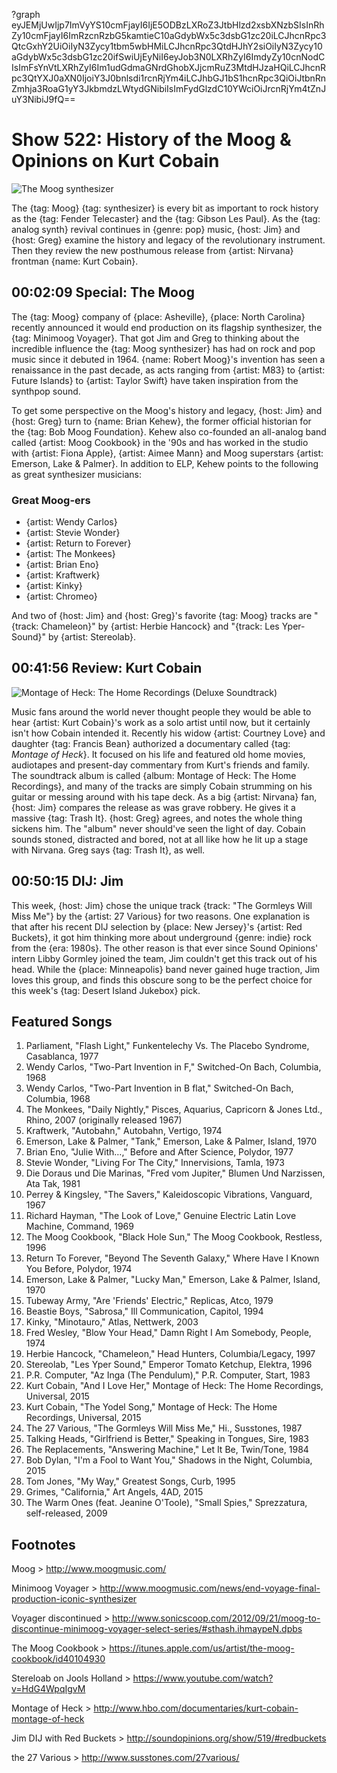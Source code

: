 ?graph eyJEMjUwIjp7ImVyYS10cmFjayI6IjE5ODBzLXRoZ3JtbHlzd2xsbXNzbSIsInRhZy10cmFjayI6ImRzcnRzbG5kamtieC10aGdybWx5c3dsbG1zc20iLCJhcnRpc3QtcGxhY2UiOiIyN3Zycy1tbm5wbHMiLCJhcnRpc3QtdHJhY2siOiIyN3Zycy10aGdybWx5c3dsbG1zc20ifSwiUjEyNiI6eyJob3N0LXRhZyI6ImdyZy10cnNodCIsImFsYnVtLXRhZyI6Im1udGdmaGNrdGhobXJjcmRuZ3MtdHJzaHQiLCJhcnRpc3QtYXJ0aXN0IjoiY3J0bnlsdi1rcnRjYm4iLCJhbGJ1bS1hcnRpc3QiOiJtbnRnZmhja3RoaG1yY3JkbmdzLWtydGNibiIsImFydGlzdC10YWciOiJrcnRjYm4tZnJuY3NibiJ9fQ==

# Show 522: History of the Moog & Opinions on Kurt Cobain

![The Moog synthesizer](http://sound-images.s3.amazonaws.com/images/2015/moog_web.jpg)

The {tag: Moog} {tag: synthesizer} is every bit as important to rock history as the {tag: Fender Telecaster} and the {tag: Gibson Les Paul}. As the {tag: analog synth} revival continues in {genre: pop} music, {host: Jim} and {host: Greg} examine the history and legacy of the revolutionary instrument. Then they review the new posthumous release from {artist: Nirvana} frontman {name: Kurt Cobain}.

## 00:02:09 Special: The Moog
The {tag: Moog} company of {place: Asheville}, {place: North Carolina} recently announced it would end production on its flagship synthesizer, the {tag: Minimoog Voyager}. That got Jim and Greg to thinking about the incredible influence the {tag: Moog synthesizer} has had on rock and pop music since it debuted in 1964. {name: Robert Moog}'s invention has seen a renaissance in the past decade, as acts ranging from {artist: M83} to {artist: Future Islands} to {artist: Taylor Swift} have taken inspiration from the synthpop sound.

To get some perspective on the Moog's history and legacy, {host: Jim} and {host: Greg} turn to {name: Brian Kehew}, the former official  historian for the {tag: Bob Moog Foundation}. Kehew also co-founded an all-analog band called {artist: Moog Cookbook} in the '90s and has worked in the studio with {artist: Fiona Apple}, {artist: Aimee Mann} and Moog superstars {artist: Emerson, Lake & Palmer}. In addition to ELP, Kehew points to the following as great synthesizer musicians:

### Great Moog-ers
- {artist: Wendy Carlos}
- {artist: Stevie Wonder}
- {artist: Return to Forever}
- {artist: The Monkees}
- {artist: Brian Eno}
- {artist: Kraftwerk}
- {artist: Kinky}
- {artist: Chromeo}

And two of {host: Jim} and {host: Greg}'s favorite {tag: Moog} tracks are "{track: Chameleon}" by {artist: Herbie Hancock} and "{track: Les Yper-Sound}" by {artist: Stereolab}.

## 00:41:56 Review: Kurt Cobain
![Montage of Heck: The Home Recordings (Deluxe Soundtrack)](http://is4.mzstatic.com/image/thumb/Music3/v4/ec/e1/fc/ece1fca1-dd46-a9b6-1360-2470fa190ce4/source/600x600bb.jpg "526647/1046058946")

Music fans around the world never thought people they would be able to hear {artist: Kurt Cobain}'s work as a solo artist until now, but it certainly isn't how Cobain intended it. Recently his widow {artist: Courtney Love} and daughter {tag: Francis Bean} authorized a documentary called {tag: *Montage of Heck*}. It focused on his life and featured old home movies, audiotapes and present-day commentary from Kurt's friends and family. The soundtrack album is called {album: Montage of Heck: The Home Recordings}, and many of the tracks are simply Cobain strumming on his guitar or messing around with his tape deck. As a big {artist: Nirvana} fan, {host: Jim} compares the release as was grave robbery. He gives it a massive {tag: Trash It}. {host: Greg} agrees, and notes the whole thing sickens him. The "album" never should've seen the light of day. Cobain sounds stoned, distracted and bored, not at all like how he lit up a stage with Nirvana. Greg says {tag: Trash It}, as well. 


## 00:50:15 DIJ: Jim
This week, {host: Jim} chose the unique track {track: "The Gormleys Will Miss Me"} by the {artist: 27 Various} for two reasons. One explanation is that after his recent DIJ selection by {place: New Jersey}'s {artist: Red Buckets}, it got him thinking more about underground {genre: indie} rock from the {era: 1980s}. The other reason is that ever since Sound Opinions' intern Libby Gormley joined the team, Jim couldn't get this track out of his head. While the {place: Minneapolis} band never gained huge traction, Jim loves this group, and finds this obscure song to be the perfect choice for this week's {tag: Desert Island Jukebox} pick.

## Featured Songs

1. Parliament, "Flash Light," Funkentelechy Vs. The Placebo Syndrome, Casablanca, 1977 
1. Wendy Carlos, "Two-Part Invention in F," Switched-On Bach, Columbia, 1968 
1. Wendy Carlos, "Two-Part Invention in B flat," Switched-On Bach, Columbia, 1968 
1. The Monkees, "Daily Nightly," Pisces, Aquarius, Capricorn & Jones Ltd., Rhino, 2007 (originally released 1967) 
1. Kraftwerk, "Autobahn," Autobahn, Vertigo, 1974 
1. Emerson, Lake & Palmer, "Tank," Emerson, Lake & Palmer, Island, 1970 
1. Brian Eno, "Julie With…," Before and After Science, Polydor, 1977 
1. Stevie Wonder, "Living For The City," Innervisions, Tamla, 1973 
1. Die Doraus und Die Marinas, "Fred vom Jupiter," Blumen Und Narzissen, Ata Tak, 1981 
1. Perrey & Kingsley, "The Savers," Kaleidoscopic Vibrations, Vanguard, 1967 
1. Richard Hayman, "The Look of Love," Genuine Electric Latin Love Machine, Command, 1969 
1. The Moog Cookbook, "Black Hole Sun," The Moog Cookbook, Restless, 1996 
1. Return To Forever, "Beyond The Seventh Galaxy," Where Have I Known You Before, Polydor, 1974 
1. Emerson, Lake & Palmer, "Lucky Man," Emerson, Lake & Palmer, Island, 1970  
1. Tubeway Army, "Are 'Friends' Electric," Replicas, Atco, 1979 
1. Beastie Boys, "Sabrosa," Ill Communication, Capitol, 1994 
1. Kinky, "Minotauro," Atlas, Nettwerk, 2003 
1. Fred Wesley, "Blow Your Head," Damn Right I Am Somebody, People, 1974 
1. Herbie Hancock, "Chameleon," Head Hunters, Columbia/Legacy, 1997 
1. Stereolab, "Les Yper Sound," Emperor Tomato Ketchup, Elektra, 1996 
1. P.R. Computer, "Az Inga (The Pendulum)," P.R. Computer, Start, 1983 
1. Kurt Cobain, "And I Love Her," Montage of Heck: The Home Recordings, Universal, 2015 
1. Kurt Cobain, "The Yodel Song," Montage of Heck: The Home Recordings, Universal, 2015 
1. The 27 Various, "The Gormleys Will Miss Me," Hi., Susstones, 1987 
1. Talking Heads, "Girlfriend is Better," Speaking in Tongues, Sire, 1983 
1. The Replacements, "Answering Machine," Let It Be, Twin/Tone, 1984 
1. Bob Dylan, "I'm a Fool to Want You," Shadows in the Night, Columbia, 2015 
1. Tom Jones, "My Way," Greatest Songs, Curb, 1995 
1. Grimes, "California," Art Angels, 4AD, 2015 
1. The Warm Ones (feat. Jeanine O'Toole), "Small Spies," Sprezzatura, self-released, 2009


## Footnotes

Moog > http://www.moogmusic.com/

Minimoog Voyager > http://www.moogmusic.com/news/end-voyage-final-production-iconic-synthesizer

Voyager discontinued > http://www.sonicscoop.com/2012/09/21/moog-to-discontinue-minimoog-voyager-select-series/#sthash.ihmaypeN.dpbs

The Moog Cookbook > https://itunes.apple.com/us/artist/the-moog-cookbook/id40104930

Stereloab on Jools Holland > https://www.youtube.com/watch?v=HdG4WpqIgvM

Montage of Heck > http://www.hbo.com/documentaries/kurt-cobain-montage-of-heck

Jim DIJ with Red Buckets > http://soundopinions.org/show/519/#redbuckets

the 27 Various > http://www.susstones.com/27various/